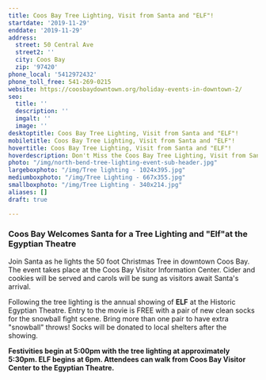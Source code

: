 ```yaml
---
title: Coos Bay Tree Lighting, Visit from Santa and "ELF"!
startdate: '2019-11-29'
enddate: '2019-11-29'
address:
  street: 50 Central Ave
  street2: ''
  city: Coos Bay
  zip: '97420'
phone_local: '5412972432'
phone_toll_free: 541-269-0215
website: https://coosbaydowntown.org/holiday-events-in-downtown-2/
seo:
  title: ''
  description: ''
  imgalt: ''
  image: ''
desktoptitle: Coos Bay Tree Lighting, Visit from Santa and "ELF"!
mobiletitle: Coos Bay Tree Lighting, Visit from Santa and "ELF"!
hovertitle: Coos Bay Tree Lighting, Visit from Santa and "ELF"!
hoverdescription: Don't Miss the Coos Bay Tree Lighting, Visit from Santa and "ELF"!
photo: "/img/north-bend-tree-lighting-event-sub-header.jpg"
largeboxphoto: "/img/Tree lighting - 1024x395.jpg"
mediumboxphoto: "/img/Tree Lighting - 667x355.jpg"
smallboxphoto: "/img/Tree Lighting - 340x214.jpg"
aliases: []
draft: true

---
```

### Coos Bay Welcomes Santa for a Tree Lighting and "Elf"at the Egyptian Theatre

Join Santa as he lights the 50 foot Christmas Tree in downtown Coos Bay. The event takes place at the Coos Bay Visitor Information Center. Cider and cookies will be served and carols will be sung as visitors await Santa's arrival.

Following the tree lighting is the annual showing of **ELF** at the Historic Egyptian Theatre. Entry to the movie is FREE with a pair of new clean socks for the snowball fight scene. Bring more than one pair to have extra "snowball" throws! Socks will be donated to local shelters after the showing.

**Festivities begin at 5:00pm with the tree lighting at approximately 5:30pm. ELF begins at 6pm. Attendees can walk from Coos Bay Visitor Center to the Egyptian Theatre.**